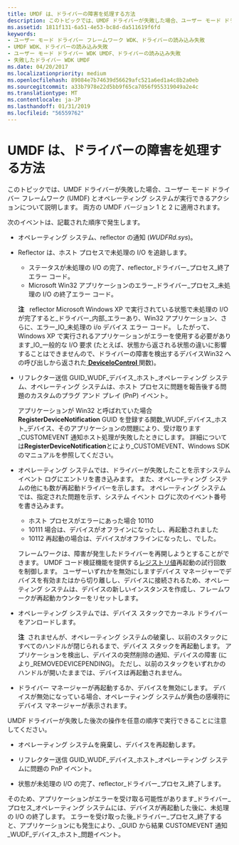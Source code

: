 ```yaml
---
title: UMDF は、ドライバーの障害を処理する方法
description: このトピックでは、UMDF ドライバーが失敗した場合、ユーザー モード ドライバー フレームワーク (UMDF) とオペレーティング システムが実行できるアクションについて説明します。 両方の UMDF バージョン 1 と 2 に適用されます。
ms.assetid: 1811f131-6a51-4e53-bc8d-da511619f6fd
keywords:
- ユーザー モード ドライバー フレームワーク WDK、ドライバーの読み込み失敗
- UMDF WDK、ドライバーの読み込み失敗
- ユーザー モード ドライバー WDK UMDF、ドライバーの読み込み失敗
- 失敗したドライバー WDK UMDF
ms.date: 04/20/2017
ms.localizationpriority: medium
ms.openlocfilehash: 89084e7b74639d56629afc521a6ed1a4c8b2a0eb
ms.sourcegitcommit: a33b7978e22d5bb9f65ca7056f955319049a2e4c
ms.translationtype: MT
ms.contentlocale: ja-JP
ms.lasthandoff: 01/31/2019
ms.locfileid: "56559762"
---
```

# <a name="how-umdf-handles-driver-failures"></a>UMDF は、ドライバーの障害を処理する方法


このトピックでは、UMDF ドライバーが失敗した場合、ユーザー モード ドライバー フレームワーク (UMDF) とオペレーティング システムが実行できるアクションについて説明します。 両方の UMDF バージョン 1 と 2 に適用されます。

次のイベントは、記載された順序で発生します。

-   オペレーティング システム、reflector の通知 (*WUDFRd.sys*)。

-   Reflector は、ホスト プロセスで未処理の I/O を追跡します。
    -   ステータスが未処理の I/O の完了、reflector\_ドライバー\_プロセス\_終了エラー コード。
    -   Microsoft Win32 アプリケーションのエラー\_ドライバー\_プロセス\_未処理の I/O の終了エラー コード。

    **注**   reflector Microsoft Windows XP で実行されている状態で未処理の I/O が完了すると\_ドライバー\_内部\_エラーあり、Win32 アプリケーション、さらに、エラー\_IO\_未処理の i/o デバイス エラー コード。 したがって、Windows XP で実行されるアプリケーションがエラーを使用する必要があります\_IO\_一般的な I/O 要求 (たとえば、状態から返される状態の違いに影響することはできませんので、ドライバーの障害を検出するデバイスWin32 への呼び出しから返された[ **DeviceIoControl** ](https://msdn.microsoft.com/library/windows/desktop/aa363216)関数)。

     

-   リフレクター送信 GUID\_WUDF\_デバイス\_ホスト\_オペレーティング システム、オペレーティング システムは、ホスト プロセスに問題を報告後する問題のカスタムのプラグ アンド プレイ (PnP) イベント。

    アプリケーションが Win32 と呼ばれていた場合**RegisterDeviceNotification** GUID を登録する関数\_WUDF\_デバイス\_ホスト\_デバイス、そのアプリケーションの問題により、受け取ります\_CUSTOMEVENT 通知ホスト処理が失敗したときにします。 詳細については**RegisterDeviceNotification**とにより\_CUSTOMEVENT、Windows SDK のマニュアルを参照してください。

-   オペレーティング システムでは、ドライバーが失敗したことを示すシステム イベント ログにエントリを書き込みます。 また、オペレーティング システムの他にも数が再起動ドライバーを示します。 オペレーティング システムでは、指定された問題を示す、システム イベント ログに次のイベント番号を書き込みます。

    -   ホスト プロセスがエラーにあった場合 10110
    -   10111 場合は、デバイスがオフラインになったし、再起動されました
    -   10112 再起動の場合は、デバイスがオフラインになったし、でした。

    フレームワークは、障害が発生したドライバーを再開しようとすることができます。 UMDF コード検証機能を提供する[レジストリ値](using-umdf-verifier.md)再起動の試行回数を制御します。 ユーザーいずれかを無効にしますデバイス マネージャーでデバイスを有効またはから切り離しし、デバイスに接続されるため、オペレーティング システムは、デバイスの新しいインスタンスを作成し、フレームワークが再起動カウンターをリセットします。

-   オペレーティング システムでは、デバイス スタックでカーネル ドライバーをアンロードします。

    **注**  されませんが、オペレーティング システムの破棄し、以前のスタックにすべてのハンドルが閉じられるまで、デバイス スタックを再起動します。 アプリケーションを検出し、デバイスの突然削除の通知、デバイスの障害 (により\_REMOVEDEVICEPENDING)。 ただし、以前のスタックをいずれかのハンドルが開いたままでは、デバイスは再起動されません。

     

-   ドライバー マネージャーが再起動するか、デバイスを無効にします。 デバイスが無効になっている場合、オペレーティング システムが黄色の感嘆符にデバイス マネージャーが表示されます。

UMDF ドライバーが失敗した後次の操作を任意の順序で実行できることに注意してください。

-   オペレーティング システムを廃棄し、デバイスを再起動します。

-   リフレクター送信 GUID\_WUDF\_デバイス\_ホスト\_オペレーティング システムに問題の PnP イベント。

-   状態が未処理の I/O の完了、reflector\_ドライバー\_プロセス\_終了します。

そのため、アプリケーションがエラーを受け取る可能性があります\_ドライバー\_プロセス\_オペレーティング システムには、デバイスが再起動した後に、未処理の I/O の終了します。 エラーを受け取った後\_ドライバー\_プロセス\_終了すると、アプリケーションにも発生により、\_GUID から結果 CUSTOMEVENT 通知\_WUDF\_デバイス\_ホスト\_問題イベント。

 

 





